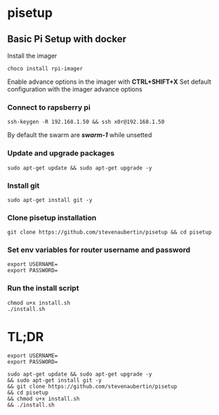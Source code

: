 # pisetup
## Basic Pi Setup with docker

Install the imager
```
choco install rpi-imager
```

Enable advance options in the imager with **CTRL+SHIFT+X**
Set default configuration with the imager advance options

### Connect to rapsberry pi
```
ssh-keygen -R 192.168.1.50 && ssh x0r@192.168.1.50
```
By default the swarm are *__swarm-1__* while unsetted


### Update and upgrade packages
```
sudo apt-get update && sudo apt-get upgrade -y
```

### Install git
```
sudo apt-get install git -y
```

### Clone pisetup installation
```
git clone https://github.com/stevenaubertin/pisetup && cd pisetup
```

### Set env variables for router username and password
``` 
export USERNAME=
export PASSWORD=
```

### Run the install script
```
chmod u+x install.sh
./install.sh
```

# TL;DR
```
export USERNAME=
export PASSWORD=

sudo apt-get update && sudo apt-get upgrade -y 
&& sudo apt-get install git -y 
&& git clone https://github.com/stevenaubertin/pisetup 
&& cd pisetup
&& chmod u+x install.sh
&& ./install.sh
```
